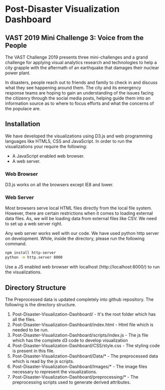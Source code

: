 # Post-Disaster Visualization Dashboard
## VAST 2019 Mini Challenge 3: Voice from the People


The VAST Challenge 2019 presents three mini-challenges and a grand challenge for applying visual analytics research and technologies to help a city grapple with the aftermath of an earthquake that damages their nuclear power plant.

In disasters, people reach out to friends and family to check in and discuss what they see happening around them. The city and its emergency response teams are hoping to gain an understanding of the issues facing the citizenry through the social media posts, helping guide them into an information source as to where to focus efforts and what the concerns of the populace are.

## Installation

We have developed the visualizations using D3.js and web programming languages like HTML5, CSS and JavaScript.
In order to run the visualizations your require the following:
- A JavaScript enabled web browser.
- A web server.

### Web Browser
D3.js works on all the browsers except IE8 and lower.

### Web Server
Most browsers serve local HTML files directly from the local file system. However, there are certain restrictions when it comes to loading external data files. As, we will be loading data from external files like CSV. We need to set up a web server right.

Any web server works well with our code. We have used python http server on development. While, inside the directory, please run the following command. 
```bash
npm install http-server
python -m http.server 8000
```

Use a JS enabled web browser with localhost (http://localhost:8000/) to run the visualizations.


## Directory Structure
The Preprocessed data is updated completely into github repository. The following is the directory structure.
 
1. Post-Disaster-Visualization-Dashboard/ - It's the root folder which has all the files.
2. Post-Disaster-Visualization-Dashboard/index.html - Html file which is needed to be run. 
3. Post-Disaster-Visualization-Dashboard/scripts/index.js - The js file which has the complete d3 code to develop visualization 
4. Post-Disaster-Visualization-Dashboard/CSS/style.css - The styling code is present in this file.
5. Post-Disaster-Visualization-Dashboard/Data/* - The preprocessed data which is read by the js scripts.
6. Post-Disaster-Visualization-Dashboard/Images/* - The image files necessary to represent the visualizations.
7. Post-Disaster-Visualization-Dashboard/preprocessing/* - The preprocessing scripts used to generate derived attributes.
